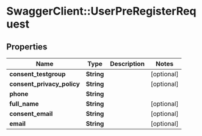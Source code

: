 # SwaggerClient::UserPreRegisterRequest

## Properties
Name | Type | Description | Notes
------------ | ------------- | ------------- | -------------
**consent_testgroup** | **String** |  | [optional] 
**consent_privacy_policy** | **String** |  | [optional] 
**phone** | **String** |  | 
**full_name** | **String** |  | [optional] 
**consent_email** | **String** |  | [optional] 
**email** | **String** |  | [optional] 



